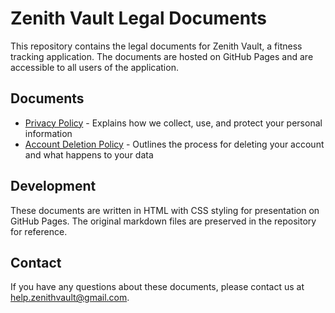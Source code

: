 # Zenith Vault Legal Documents

This repository contains the legal documents for Zenith Vault, a fitness tracking application. The documents are hosted on GitHub Pages and are accessible to all users of the application.

## Documents

- [Privacy Policy](privacy-policy.html) - Explains how we collect, use, and protect your personal information
- [Account Deletion Policy](account-deletion-policy.html) - Outlines the process for deleting your account and what happens to your data

## Development

These documents are written in HTML with CSS styling for presentation on GitHub Pages. The original markdown files are preserved in the repository for reference.

## Contact

If you have any questions about these documents, please contact us at help.zenithvault@gmail.com.